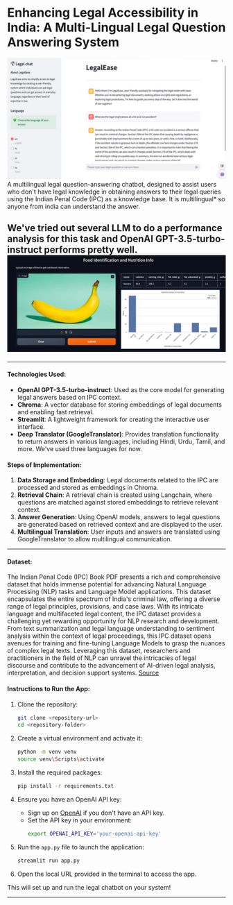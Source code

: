 # Enhancing Legal Accessibility in India: A Multi-Lingual Legal Question Answering System
![Image](https://github.com/faiz-mubeen/Multi-Lingual-Legal-Question-Answering-System/blob/main/data/legalQna.png)
A multilingual legal question-answering chatbot, designed to assist users who don't have legal knowledge in obtaining answers to their legal queries using the Indian Penal Code (IPC) as a knowledge base. It is multilingual* so anyone from india can understand the answer. 

We've tried out several LLM to do a performance analysis for this task and OpenAI GPT-3.5-turbo-instruct performs pretty well.
![Image](https://github.com/faiz-mubeen/image_based_food_calorie_finder/blob/main/data/app%20ss.png)
---



---
#### Technologies Used:
- **OpenAI GPT-3.5-turbo-instruct**: Used as the core model for generating legal answers based on IPC context.
- **Chroma**: A vector database for storing embeddings of legal documents and enabling fast retrieval.
- **Streamlit**: A lightweight framework for creating the interactive user interface.
- **Deep Translator (GoogleTranslator)**: Provides translation functionality to return answers in various languages, including Hindi, Urdu, Tamil, and more. We've used three languages for now.

#### Steps of Implementation:
1. **Data Storage and Embedding**: Legal documents related to the IPC are processed and stored as embeddings in Chroma.
2. **Retrieval Chain**: A retrieval chain is created using Langchain, where questions are matched against stored embeddings to retrieve relevant context.
3. **Answer Generation**: Using OpenAI models, answers to legal questions are generated based on retrieved context and are displayed to the user.
4. **Multilingual Translation**: User inputs and answers are translated using GoogleTranslator to allow multilingual communication.

---
#### Dataset:
   The Indian Penal Code (IPC) Book PDF presents a rich and comprehensive dataset that holds immense potential for advancing Natural Language Processing (NLP) tasks and Language Model applications. This dataset encapsulates the entire spectrum of India's criminal law, offering a diverse range of legal principles, provisions, and case laws. With its intricate language and multifaceted legal content, the IPC dataset provides a challenging yet rewarding opportunity for NLP research and development. From text summarization and legal language understanding to sentiment analysis within the context of legal proceedings, this IPC dataset opens avenues for training and fine-tuning Language Models to grasp the nuances of complex legal texts. Leveraging this dataset, researchers and practitioners in the field of NLP can unravel the intricacies of legal discourse and contribute to the advancement of AI-driven legal analysis, interpretation, and decision support systems. [Source](https://huggingface.co/datasets/harshitv804/Indian_Penal_Code)

#### Instructions to Run the App:

1. Clone the repository:
   ```bash
   git clone <repository-url>
   cd <repository-folder>
   ```

2. Create a virtual environment and activate it:
   ```bash
   python -m venv venv
   source venv\Scripts\activate
   ```

3. Install the required packages:
   ```bash
   pip install -r requirements.txt
   ```

4. Ensure you have an OpenAI API key:
   - Sign up on [OpenAI](https://beta.openai.com/signup) if you don't have an API key.
   - Set the API key in your environment:
     ```bash
     export OPENAI_API_KEY='your-openai-api-key'
     ```

5. Run the `app.py` file to launch the application:
   ```bash
   streamlit run app.py
   ```

6. Open the local URL provided in the terminal to access the app.

This will set up and run the legal chatbot on your system!

---